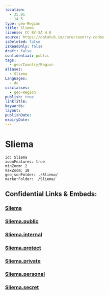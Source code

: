 ```yaml
---
location:
  - 35.91
  - 14.5
type: geo-Region
title: Sliema
license: CC BY-SA 4.0
source: https://datahub.io/core/country-codes
isDeleted: false
isReadOnly: false
draft: false
confidential: public
tags:
  - geo/Country/Region
aliases:
  - Sliema
Languages:
  - de
cssclasses:
  - geo-Region
publish: true
linkTitle:
keywords:
layout:
publishDate:
expiryDate:
---
```


# Sliema

```leaflet
id: Sliema
zoomFeatures: true 
minZoom: 2 
maxZoom: 18
geojsonFolder: ./Sliema/
markerFolder: ./Sliema/
```


## Confidential Links & Embeds: 

### [Sliema](/_Standards/Earth/Continent/Europe/Europe~South/Malta/Regions~Malta/Ċentrali/counties~Ċentrali/Sliema.md) 

### [Sliema.public](/_public/Earth/Continent/Europe/Europe~South/Malta/Regions~Malta/Ċentrali/counties~Ċentrali/Sliema.public.md) 

### [Sliema.internal](/_internal/Earth/Continent/Europe/Europe~South/Malta/Regions~Malta/Ċentrali/counties~Ċentrali/Sliema.internal.md) 

### [Sliema.protect](/_protect/Earth/Continent/Europe/Europe~South/Malta/Regions~Malta/Ċentrali/counties~Ċentrali/Sliema.protect.md) 

### [Sliema.private](/_private/Earth/Continent/Europe/Europe~South/Malta/Regions~Malta/Ċentrali/counties~Ċentrali/Sliema.private.md) 

### [Sliema.personal](/_personal/Earth/Continent/Europe/Europe~South/Malta/Regions~Malta/Ċentrali/counties~Ċentrali/Sliema.personal.md) 

### [Sliema.secret](/_secret/Earth/Continent/Europe/Europe~South/Malta/Regions~Malta/Ċentrali/counties~Ċentrali/Sliema.secret.md)

